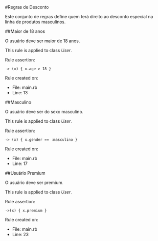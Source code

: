 #Regras de Desconto

Este conjunto de regras define quem terá direito ao desconto especial na linha de produtos masculinos.

##Maior de 18 anos

O usuário deve ser maior de 18 anos.

This rule is applied to class _User_.

Rule assertion:

```
-> (x) { x.age > 18 }
```

Rule created on:
- File: main.rb
- Line: 13


##Masculino

O usuário deve ser do sexo masculino.

This rule is applied to class _User_.

Rule assertion:

```
-> (x) { x.gender == :masculino }
```

Rule created on:
- File: main.rb
- Line: 17


##Usuário Premium

O usuário deve ser premium.

This rule is applied to class _User_.

Rule assertion:

```
->(x) { x.premium }
```

Rule created on:
- File: main.rb
- Line: 23


